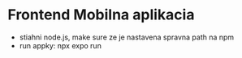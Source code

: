 # Frontend Mobilna aplikacia
- stiahni node.js, make sure ze je nastavena spravna path na npm
- run appky: npx expo run
